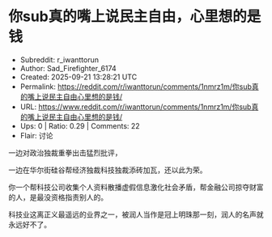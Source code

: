 # 你sub真的嘴上说民主自由，心里想的是钱

- Subreddit: r_iwanttorun
- Author: Sad_Firefighter_6174
- Created: 2025-09-21 13:28:21 UTC
- Permalink: https://reddit.com/r/iwanttorun/comments/1nmrz1m/你sub真的嘴上说民主自由心里想的是钱/
- URL: https://www.reddit.com/r/iwanttorun/comments/1nmrz1m/你sub真的嘴上说民主自由心里想的是钱/
- Ups: 0 | Ratio: 0.29 | Comments: 22
- Flair: 讨论


一边对政治独裁重拳出击猛烈批评，

一边在华尔街硅谷帮经济独裁科技独裁添砖加瓦，还以此为荣。

你一个帮科技公司收集个人资料散播虚假信息激化社会矛盾，帮金融公司掠夺财富的人，是最没资格指责别人的。

科技业这离正义最遥远的业界之一，被润人当作是冠上明珠那一刻，润人的名声就永远好不了。

